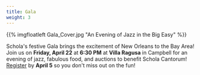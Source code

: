 ```yaml
---
title: Gala
weight: 3
---
```

{{% imgfloatleft Gala_Cover.jpg "An Evening of Jazz in the Big Easy" %}}

Schola's festive Gala brings the excitement of New Orleans to the Bay Area! Join us on **Friday, April 22**
at **6:30 PM** at **Villa Ragusa** in Campbell for an evening of jazz, fabulous food, and auctions to benefit
Schola Cantorum! [Register](https://scholacantorum.org/gala) by **April 5** so you don't miss out on the fun!
